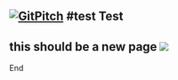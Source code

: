[![GitPitch](https://gitpitch.com/assets/badge.svg)](https://gitpitch.com/gitpitch/in-60-seconds/master?grs=github)
#test
Test
---
this should be a new page
![](https://static.independent.co.uk/s3fs-public/thumbnails/image/2017/09/12/11/naturo-monkey-selfie.jpg?w968h681)
---
End
